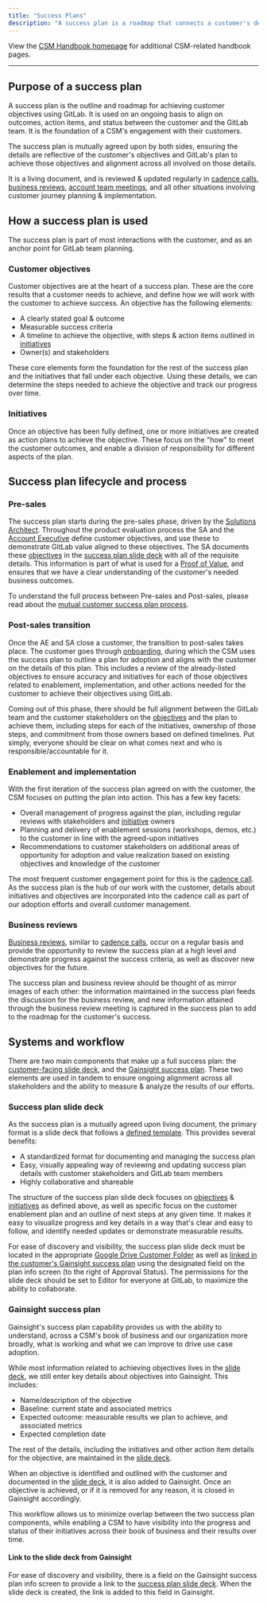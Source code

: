 ```yaml
---
title: "Success Plans"
description: "A success plan is a roadmap that connects a customer's desired business outcomes to GitLab solutions. It is a living document, developed by the CSM."
---
```


View the [CSM Handbook homepage](/handbook/customer-success/csm/) for additional CSM-related handbook pages.

---

## Purpose of a success plan

A success plan is the outline and roadmap for achieving customer objectives using GitLab. It is used on an ongoing basis to align on outcomes, action items, and status between the customer and the GitLab team. It is the foundation of a CSM's engagement with their customers.

The success plan is mutually agreed upon by both sides, ensuring the details are reflective of the customer's objectives and GitLab's plan to achieve those objectives and alignment across all involved on those details.

It is a living document, and is reviewed & updated regularly in [cadence calls](/handbook/customer-success/csm/cadence-calls/), [business reviews](/handbook/customer-success/csm/ebr/), [account team meetings](/handbook/customer-success/account-team/#account-team-meetings), and all other situations involving customer journey planning & implementation.

## How a success plan is used

The success plan is part of most interactions with the customer, and as an anchor point for GitLab team planning.

### Customer objectives

Customer objectives are at the heart of a success plan. These are the core results that a customer needs to achieve, and define how we will work with the customer to achieve success. An objective has the following elements:

- A clearly stated goal & outcome
- Measurable success criteria
- A timeline to achieve the objective, with steps & action items outlined in [initiatives](#initiatives)
- Owner(s) and stakeholders

These core elements form the foundation for the rest of the success plan and the initiatives that fall under each objective. Using these details, we can determine the steps needed to achieve the objective and track our progress over time.

### Initiatives

Once an objective has been fully defined, one or more initiatives are created as action plans to achieve the objective. These focus on the "how" to meet the customer outcomes, and enable a division of responsibility for different aspects of the plan.

## Success plan lifecycle and process

### Pre-sales

The success plan starts during the pre-sales phase, driven by the [Solutions Architect](/handbook/customer-success/account-team/#solutions-architect-sa). Throughout the product evaluation process the SA and the [Account Executive](/handbook/customer-success/account-team/#strategic-account-executive-sae--account-executive-ae) define customer objectives, and use these to demonstrate GitLab value aligned to these objectives. The SA documents these [objectives](#customer-objectives) in the [success plan slide deck](#success-plan-slide-deck) with all of the requisite details. This information is part of what is used for a [Proof of Value](/handbook/solutions-architects/tools-and-resources/pov/), and ensures that we have a clear understanding of the customer's needed business outcomes.

To understand the full process between Pre-sales and Post-sales, please read about the [mutual customer success plan process](/handbook/solutions-architects/sa-practices/customer-success-plan/).

### Post-sales transition

Once the AE and SA close a customer, the transition to post-sales takes place. The customer goes through [onboarding](/handbook/customer-success/csm/onboarding/), during which the CSM uses the success plan to outline a plan for adoption and aligns with the customer on the details of this plan. This includes a review of the already-listed objectives to ensure accuracy and initiatives for each of those objectives related to enablement, implementation, and other actions needed for the customer to achieve their objectives using GitLab.

Coming out of this phase, there should be full alignment between the GitLab team and the customer stakeholders on the [objectives](#customer-objectives) and the plan to achieve them, including steps for each of the initiatives, ownership of those steps, and commitment from those owners based on defined timelines. Put simply, everyone should be clear on what comes next and who is responsible/accountable for it.

### Enablement and implementation

With the first iteration of the success plan agreed on with the customer, the CSM focuses on putting the plan into action. This has a few key facets:

- Overall management of progress against the plan, including regular reviews with stakeholders and [initiative](#initiatives) owners
- Planning and delivery of enablement sessions (workshops, demos, etc.) to the customer in line with the agreed-upon initiatives
- Recommendations to customer stakeholders on additional areas of opportunity for adoption and value realization based on existing objectives and knowledge of the customer

The most frequent customer engagement point for this is the [cadence call](/handbook/customer-success/csm/cadence-calls/). As the success plan is the hub of our work with the customer, details about initiatives and objectives are incorporated into the cadence call as part of our adoption efforts and overall customer management.

### Business reviews

[Business reviews](/handbook/customer-success/csm/ebr/), similar to [cadence calls](/handbook/customer-success/csm/cadence-calls/), occur on a regular basis and provide the opportunity to review the success plan at a high level and demonstrate progress against the success criteria, as well as discover new objectives for the future.

The success plan and business review should be thought of as mirror images of each other: the information maintained in the success plan feeds the discussion for the business review, and new information attained through the business review meeting is captured in the success plan to add to the roadmap for the customer's success.

## Systems and workflow

There are two main components that make up a full success plan: the [customer-facing slide deck](#success-plan-slide-deck), and the [Gainsight success plan](#gainsight-success-plan). These two elements are used in tandem to ensure ongoing alignment across all stakeholders and the ability to measure & analyze the results of our efforts.

### Success plan slide deck

As the success plan is a mutually agreed upon living document, the primary format is a slide deck that follows a [defined template](https://docs.google.com/presentation/d/1T-Y2WJ-mRqGey7b1YQMTKE3tVbBTnyY3a9HzaOpxPQ4/edit?usp=sharing). This provides several benefits:

- A standardized format for documenting and managing the success plan
- Easy, visually appealing way of reviewing and updating success plan details with customer stakeholders and GitLab team members
- Highly collaborative and shareable

The structure of the success plan slide deck focuses on [objectives](#customer-objectives) & [initiatives](#initiatives) as defined above, as well as specific focus on the customer enablement plan and an outline of next steps at any given time. It makes it easy to visualize progress and key details in a way that's clear and easy to follow, and identify needed updates or demonstrate measurable results.

For ease of discovery and visibility, the success plan slide deck must be located in the appropriate [Google Drive Customer Folder](https://drive.google.com/drive/u/1/folders/0B-ytP5bMib9Ta25aSi13Q25GY1U?resourcekey=0-MBirIe2vWyQXYi8cJEkH2Q) as well as [linked in the customer's Gainsight success plan](#link-to-the-slide-deck-from-gainsight) using the designated field on the plan info screen (to the right of Approval Status). The permissions for the slide deck should be set to Editor for everyone at GitLab, to maximize the ability to collaborate.

### Gainsight success plan

Gainsight's success plan capability provides us with the ability to understand, across a CSM's book of business and our organization more broadly, what is working and what we can improve to drive use case adoption.

While most information related to achieving objectives lives in the [slide deck](#success-plan-slide-deck), we still enter key details about objectives into Gainsight. This includes:

- Name/description of the objective
- Baseline: current state and associated metrics
- Expected outcome: measurable results we plan to achieve, and associated metrics
- Expected completion date

The rest of the details, including the initiatives and other action item details for the objective, are maintained in the [slide deck](#success-plan-slide-deck).

When an objective is identified and outlined with the customer and documented in the [slide deck](#success-plan-slide-deck), it is also added to Gainsight. Once an objective is achieved, or if it is removed for any reason, it is closed in Gainsight accordingly.

This workflow allows us to minimize overlap between the two success plan components, while enabling a CSM to have visibility into the progress and status of their initiatives across their book of business and their results over time.

#### Link to the slide deck from Gainsight

For ease of discovery and visibility, there is a field on the Gainsight success plan info screen to provide a link to the [success plan slide deck](#success-plan-slide-deck). When the slide deck is created, the link is added to this field in Gainsight.
